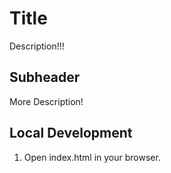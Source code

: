 # Title

Description!!!

## Subheader

More Description!

## Local Development

1. Open index.html in your browser.
